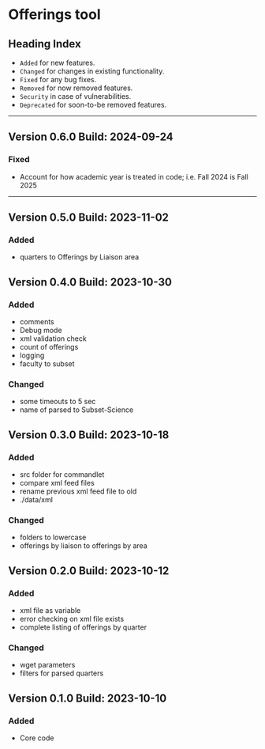 # Offerings tool

## Heading Index
- `Added` for new features.
- `Changed` for changes in existing functionality.
- `Fixed` for any bug fixes.
- `Removed` for now removed features.
- `Security` in case of vulnerabilities.
- `Deprecated` for soon-to-be removed features.

[//]: # (Copy paste pallette)
[//]: # (#### Added)
[//]: # (#### Changed)
[//]: # (#### Fixed)
[//]: # (#### Removed)
[//]: # (#### Security)
[//]: # (#### Deprecated)

---

## Version 0.6.0 Build: 2024-09-24
### Fixed
- Account for how academic year is treated in code; i.e. Fall 2024 is Fall 2025 

---


## Version 0.5.0 Build: 2023-11-02
### Added
- quarters to Offerings by Liaison area


## Version 0.4.0 Build: 2023-10-30
### Added
- comments
- Debug mode
- xml validation check
- count of offerings
- logging
- faculty to subset

### Changed
- some timeouts to 5 sec
- name of parsed to Subset-Science


## Version 0.3.0 Build: 2023-10-18
### Added
- src folder for commandlet
- compare xml feed files
- rename previous xml feed file to old
- ./data/xml

### Changed
- folders to lowercase
- offerings by liaison to offerings by area


## Version 0.2.0 Build: 2023-10-12
### Added
- xml file as variable
- error checking on xml file exists
- complete listing of offerings by quarter

### Changed
- wget parameters
- filters for parsed quarters


## Version 0.1.0 Build: 2023-10-10
### Added
- Core code